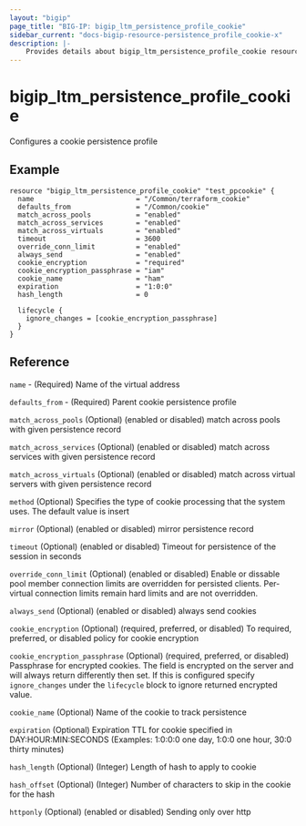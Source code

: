 ```yaml
---
layout: "bigip"
page_title: "BIG-IP: bigip_ltm_persistence_profile_cookie"
sidebar_current: "docs-bigip-resource-persistence_profile_cookie-x"
description: |-
    Provides details about bigip_ltm_persistence_profile_cookie resource
---
```


# bigip_ltm_persistence_profile_cookie

Configures a cookie persistence profile

## Example

```hcl
resource "bigip_ltm_persistence_profile_cookie" "test_ppcookie" {
  name                         = "/Common/terraform_cookie"
  defaults_from                = "/Common/cookie"
  match_across_pools           = "enabled"
  match_across_services        = "enabled"
  match_across_virtuals        = "enabled"
  timeout                      = 3600
  override_conn_limit          = "enabled"
  always_send                  = "enabled"
  cookie_encryption            = "required"
  cookie_encryption_passphrase = "iam"
  cookie_name                  = "ham"
  expiration                   = "1:0:0"
  hash_length                  = 0

  lifecycle {
    ignore_changes = [cookie_encryption_passphrase]
  }
}

```

## Reference

`name` - (Required) Name of the virtual address

`defaults_from` - (Required) Parent cookie persistence profile

`match_across_pools` (Optional) (enabled or disabled) match across pools with given persistence record

`match_across_services` (Optional) (enabled or disabled) match across services with given persistence record

`match_across_virtuals` (Optional) (enabled or disabled) match across virtual servers with given persistence record

`method` (Optional) Specifies the type of cookie processing that the system uses. The default value is insert

`mirror` (Optional) (enabled or disabled) mirror persistence record

`timeout` (Optional) (enabled or disabled) Timeout for persistence of the session in seconds

`override_conn_limit` (Optional) (enabled or disabled) Enable or dissable pool member connection limits are overridden for persisted clients. Per-virtual connection limits remain hard limits and are not overridden.

`always_send` (Optional) (enabled or disabled) always send cookies

`cookie_encryption` (Optional) (required, preferred, or disabled) To required, preferred, or disabled policy for cookie encryption

`cookie_encryption_passphrase` (Optional) (required, preferred, or disabled) Passphrase for encrypted cookies. The field is encrypted on the server and will always return differently then set.
If this is configured specify `ignore_changes` under the `lifecycle` block to ignore returned encrypted value.

`cookie_name` (Optional) Name of the cookie to track persistence

`expiration` (Optional) Expiration TTL for cookie specified in DAY:HOUR:MIN:SECONDS (Examples: 1:0:0:0 one day, 1:0:0 one hour, 30:0 thirty minutes)

`hash_length` (Optional) (Integer) Length of hash to apply to cookie

`hash_offset` (Optional) (Integer) Number of characters to skip in the cookie for the hash

`httponly` (Optional) (enabled or disabled) Sending only over http
